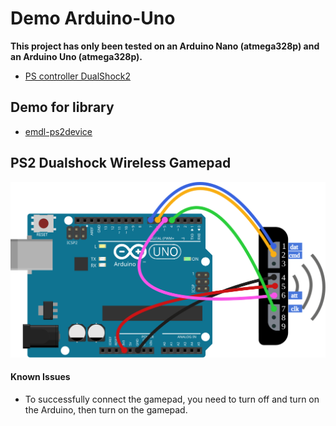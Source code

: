 # Demo Arduino-Uno
**This project has only been tested on an Arduino Nano (atmega328p) and an Arduino Uno (atmega328p).**
- [PS controller DualShock2](https://en.wikipedia.org/wiki/DualShock)

## Demo for library
- [emdl-ps2device](todo)

## PS2 Dualshock Wireless Gamepad
![PS2 gamepad connection to Uno](arduino-uno-ps2gp.svg "Device connection")

#### Known Issues
- To successfully connect the gamepad, you need to turn off and turn on the Arduino, then turn on the gamepad.
